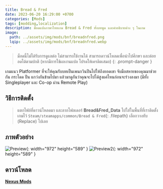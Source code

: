 ```yaml
---
title: Bread & Fred
date: 2023-06-20 16:29:00 +0700
categories: [Mods]
tags: [modding,localization]
description: ม็อดแปลภาษาไทยเกม Bread & Fred ทั้งบทพูด และคำอธิบายต่าง ๆ ในเกม
image:
  path: ../assets/img/mods/bnf/breadnfred.png
  lqip: ../assets/img/mods/bnf/breadnfred.webp
---
```


> ม็อดนี้ไม่ได้รับการดูแลต่อ ไม่สามารถใช้งานได้ สามารถดาวน์โหลดเพื่อนำไปศึกษา และต่อยอดได้ตามปกติ (หากมีการใช้ผลงานแปล โปรดให้เครดิตเสมอ)
{: .prompt-danger }


เกมแนว Platformer ที่จะให้คุณรับบทเป็นเพนกวินปีนไปให้ถึงยอดเขา จับมือสหายของคุณมาช่วยกัน กระโดด ปีน แกว่งกันข้ามไปมา แล้วมาดูกันว่าคุณจะไปได้สูงแค่ไหนก่อนจะร่วงลงมา (มีทั้ง Singleplayer และ Co-op ผ่าน Remote Play)


## วิธีการติดตั้ง
> แตกไฟล์ที่ดาวน์โหลดมา และลากโฟลเดอร์
**Bread&Fred_Data** ไปใส่ในพื้นที่ที่เราติดตั้งเกมไว้ `Steam/steamapps/common/Bread & Fred`{: .filepath}
เลือกวางทับ (Replace) ไปเลย

## ภาพตัวอย่าง

![Preview](https://staticdelivery.nexusmods.com/mods/5401/images/1/1-1685352285-312644438.png){: width="972" height="589" }
![Preview2](https://staticdelivery.nexusmods.com/mods/5401/images/1/1-1685352285-632866065.png){: width="972" height="589" }

## ดาวน์โหลด
[**Nexus Mods**](https://www.nexusmods.com/breadandfred/mods/1)

